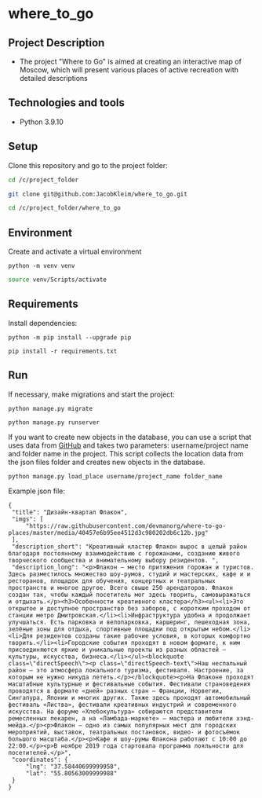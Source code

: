 # where_to_go
 

## Project Description
 - The project "Where to Go" is aimed at creating an interactive map of Moscow, which will present various places of active recreation with detailed descriptions

## Technologies and tools
 - Python 3.9.10

## Setup
 Clone this repository and go to the project folder:
   ```bash
   cd /c/project_folder
   ```
   ```bash
   git clone git@github.com:JacobKleim/where_to_go.git
   ```
   ```bash
   cd /c/project_folder/where_to_go
   ```
## Environment      
 Сreate and activate a virtual environment  
   ```
   python -m venv venv
   ```
   ```bash
   source venv/Scripts/activate
   ```
## Requirements
 Install dependencies:
   ```
   python -m pip install --upgrade pip
   ```
   ```
   pip install -r requirements.txt
   ```

## Run
   If necessary, make migrations and start the project:
   ```
   python manage.py migrate
   ```
   ```
   python manage.py runserver
   ```

   If you want to create new objects in the database, you can use a script that uses data from [GitHub](https://github.com/) and takes two parameters: username/project name and folder name in the project. This script collects the location data from the json files folder and creates new objects in the database.
   
   ```
   python manage.py load_place username/project_name folder_name
   ```

   Example json file:
   ```
   {
    "title": "Дизайн-квартал Флакон",
    "imgs": [
        "https://raw.githubusercontent.com/devmanorg/where-to-go-places/master/media/40457e6b95ee4512d3c980202db6c12b.jpg"
    ],
    "description_short": "Креативный кластер Флакон вырос в целый район благодаря постоянному взаимодействию с горожанами, созданию живого творческого сообщества и внимательному выбору резидентов. ",
    "description_long": "<p>Флакон — место притяжения горожан и туристов. Здесь разместилось множество шоу-румов, студий и мастерских, кафе и и ресторанов, площадок для обучения, концертных и театральных пространств и многое другое. Всего свыше 250 арендаторов. Флакон создан так, чтобы каждый посетитель мог здесь творить, самовыражаться и отдыхать.</p><h3>Особенности креативного кластера</h3><ul><li>Это открытое и доступное пространство без заборов, с коротким проходом от станции метро Дмитровская.</li><li>Инфраструктура удобна и продолжает улучшаться. Есть парковка и велопарковка, каршеринг, пешеходная зона, зелёные зоны для отдыха, спортивные площадки под открытым небом.</li><li>Для резидентов созданы такие рабочие условия, в которых комфортно творить.</li><li>Городские события проходят в новом формате, к ним присоединяются яркие и уникальные проекты из разных областей — культуры, искусства, бизнеса.</li></ul><blockquote class=\"directSpeech\"><p class=\"directSpeech-text\">Наш неспальный район — это атмосфера локального туризма, фестиваля. Настроение, за которым не нужно никуда лететь.</p></blockquote><p>На Флаконе проходят масштабные культурные и фестивальные события. Фестивали страноведения проводятся в формате «дней» разных стран — Франции, Норвегии, Сингапура, Японии и многих других. Также здесь проходят автомобильный фестиваль «Листва», фестивали креативных индустрий и современного искусства. На форуме «Хлебокультура» собираются представители ремесленных пекарен, а на «Ламбада-маркете» — мастера и любители хэнд-мейда.</p><p>Флакон — одно из самых популярных мест для городских мероприятий, выставок, театральных постановок, видео- и фотосъёмок большого масштаба.</p><p>Кафе и шоу-румы Флакона работают с 10:00 до 22:00.</p><p>В ноябре 2019 года стартовала программа лояльности для посетителей.</p>",
    "coordinates": {
        "lng": "37.58440699999958",
        "lat": "55.80563009999988"
    }
   }
   ```

